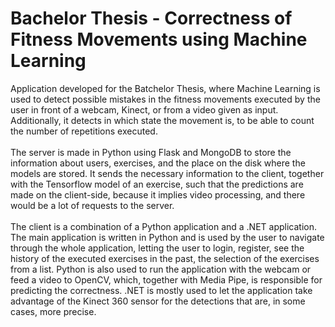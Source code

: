 # Bachelor Thesis - Correctness of Fitness Movements using Machine Learning
  Application developed for the Batchelor Thesis, where Machine Learning is used to detect possible mistakes in the fitness movements executed by the user in front of a webcam, Kinect, or from a video given as input. Additionally, it detects in which state the movement is, to be able to count the number of repetitions executed. <br /> <br />
  The server is made in Python using Flask and MongoDB to store the information about users, exercises, and the place on the disk where the models are stored. It sends the necessary information to the client, together with the Tensorflow model of an exercise, such that the predictions are made on the client-side, because it implies video processing, and there would be a lot of requests to the server. <br /> <br />
  The client is a combination of a Python application and a .NET application. The main application is written in Python and is used by the user to navigate through the whole application, letting the user to login, register, see the history of the executed exercises in the past, the selection of the exercises from a list. Python is also used to run the application with the webcam or feed a video to OpenCV, which, together with Media Pipe, is responsible for predicting the correctness. .NET is mostly used to let the application take advantage of the Kinect 360 sensor for the detections that are, in some cases, more precise.
